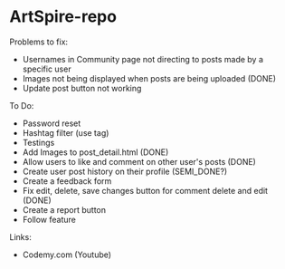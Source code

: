 # ArtSpire-repo

Problems to fix:
- Usernames in Community page not directing to posts made by a specific user 
- Images not being displayed when posts are being uploaded (DONE)
- Update post button not working

To Do:
- Password reset
- Hashtag filter (use tag)
- Testings
- Add Images to post_detail.html (DONE)
- Allow users to like and comment on other user's posts (DONE)
- Create user post history on their profile (SEMI_DONE?)
- Create a feedback form
- Fix edit, delete, save changes button for comment delete and edit (DONE)
- Create a report button
- Follow feature


Links:
- Codemy.com (Youtube)